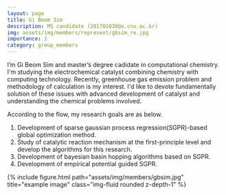```yaml
---
layout: page
title: Gi Beom Sim
description: MS candidate (201701030@o.cnu.ac.kr)
img: assets/img/members/represent/gbsim_re.jpg
importance: 1
category: group_members
---
```


<div class="row">
    <div class="col-sm mt-3 mt-md-0">
I’m Gi Beom Sim and master’s degree cadidate in computational chemistry.
I'm studying the electrochemical catalyst combining chemistry with computing technology.
Recently, greenhouse gas emission problem and methodology of calculation is my interest.
I'd like to devote fundamentally solution of these issues with advanced development of catalyst and understanding the chemical problems involved.

According to the flow, my research goals are as below.

1. Development of sparse gaussian process regression(SGPR)-based global optimization method.
2. Study of catalytic reaction mechanism at the first-principle level and develop the algorithms for this research.
3. Development of bayesian basin hopping algorithms based on SGPR.
4. Development of empirical potential guided SGPR.
    </div>
    <div class="col-sm mt-3 mt-md-0">
        {% include figure.html path="assets/img/members/gbsim.jpg" title="example image" class="img-fluid rounded z-depth-1" %}
    </div>
</div>


